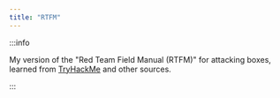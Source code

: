 ```yaml
---
title: "RTFM"
---
```


:::info

My version of the "Red Team Field Manual (RTFM)" for attacking boxes, learned from [TryHackMe](https://tryhackme.com/dashboard) and other sources.

:::



